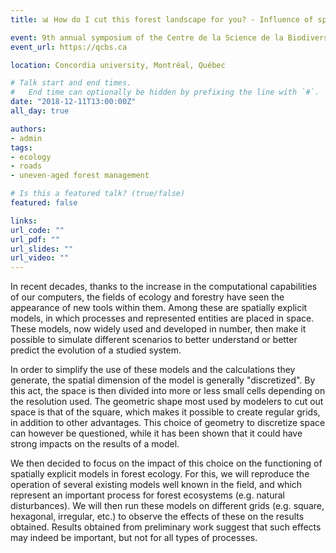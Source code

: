 ```yaml
---
title: 📊 How do I cut this forest landscape for you? - Influence of space tessellation methods on modeling in forest ecology

event: 9th annual symposium of the Centre de la Science de la Biodiversité du Québec (CSBQ)
event_url: https://qcbs.ca

location: Concordia university, Montréal, Québec

# Talk start and end times.
#   End time can optionally be hidden by prefixing the line with `#`.
date: "2018-12-11T13:00:00Z"
all_day: true

authors:
- admin
tags:
- ecology
- roads
- uneven-aged forest management

# Is this a featured talk? (true/false)
featured: false

links:
url_code: ""
url_pdf: ""
url_slides: ""
url_video: ""
---
```


In recent decades, thanks to the increase in the computational capabilities of our computers, the fields of ecology and forestry have seen the appearance of new tools within them. Among these are spatially explicit models, in which processes and represented entities are placed in space. These models, now widely used and developed in number, then make it possible to simulate different scenarios to better understand or better predict the evolution of a studied system.

In order to simplify the use of these models and the calculations they generate, the spatial dimension of the model is generally "discretized". By this act, the space is then divided into more or less small cells depending on the resolution used. The geometric shape most used by modelers to cut out space is that of the square, which makes it possible to create regular grids, in addition to other advantages. This choice of geometry to discretize space can however be questioned, while it has been shown that it could have strong impacts on the results of a model.

We then decided to focus on the impact of this choice on the functioning of spatially explicit models in forest ecology. For this, we will reproduce the operation of several existing models well known in the field, and which represent an important process for forest ecosystems (e.g. natural disturbances). We will then run these models on different grids (e.g. square, hexagonal, irregular, etc.) to observe the effects of these on the results obtained. Results obtained from preliminary work suggest that such effects may indeed be important, but not for all types of processes.

